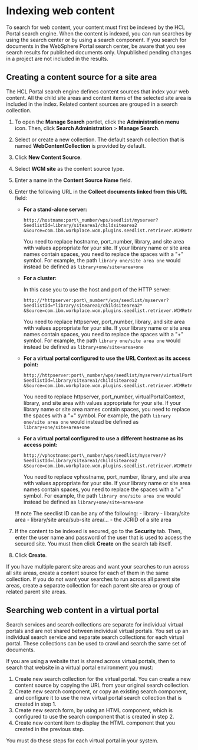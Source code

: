 # Indexing web content

To search for web content, your content must first be indexed by the HCL Portal search engine. When the content is indexed, you can run searches by using the search center or by using a search component. If you search for documents in the WebSphere Portal search center, be aware that you see search results for published documents only. Unpublished pending changes in a project are not included in the results.

## Creating a content source for a site area

The HCL Portal search engine defines content sources that index your web content. All the child site areas and content items of the selected site area is included in the index. Related content sources are grouped in a search collection.

1.  To open the **Manage Search** portlet, click the **Administration menu** icon. Then, click **Search Administration** \> **Manage Search**.
2.  Select or create a new collection. The default search collection that is named **WebContentCollection** is provided by default.
3.  Click **New Content Source**.
4.  Select **WCM site** as the content source type.
5.  Enter a name in the **Content Source Name** field.
6.  Enter the following URL in the **Collect documents linked from this URL** field:

    -   **For a stand-alone server:**

        ```
        http://hostname:port\_number/wps/seedlist/myserver?SeedlistId=library/sitearea1/childsitearea2
        &Source=com.ibm.workplace.wcm.plugins.seedlist.retriever.WCMRetrieverFactory&Action=GetDocuments
        ```

        You need to replace hostname, port\_number, library, and site area with values appropriate for your site. If your library name or site area names contain spaces, you need to replace the spaces with a "+" symbol. For example, the path `library one/site area one` would instead be defined as `library+one/site+area+one`

    -   **For a cluster:**

        In this case you to use the host and port of the HTTP server:

        ```
        http://*httpserver:port\_number*/wps/seedlist/myserver?SeedlistId=*library/sitearea1/childsitearea2*
        &Source=com.ibm.workplace.wcm.plugins.seedlist.retriever.WCMRetrieverFactory&Action=GetDocuments
        ```

        You need to replace httpserver, port\_number, library, and site area with values appropriate for your site. If your library name or site area names contain spaces, you need to replace the spaces with a "+" symbol. For example, the path `library one/site area one` would instead be defined as `library+one/site+area+one`

    -   **For a virtual portal configured to use the URL Context as its access point:**

        ```
        http://httpserver:port\_number/wps/seedlist/myserver/virtualPortalContext?SeedlistId=library/sitearea1/childsitearea2
        &Source=com.ibm.workplace.wcm.plugins.seedlist.retriever.WCMRetrieverFactory&Action=GetDocuments
        ```

        You need to replace httpserver, port\_number, virtualPortalContext, library, and site area with values appropriate for your site. If your library name or site area names contain spaces, you need to replace the spaces with a "+" symbol. For example, the path `library one/site area one` would instead be defined as `library+one/site+area+one`

    -   **For a virtual portal configured to use a different hostname as its access point:**

        ```
        http://vphostname:port\_number/wps/seedlist/myserver/?SeedlistId=library/sitearea1/childsitearea2
        &Source=com.ibm.workplace.wcm.plugins.seedlist.retriever.WCMRetrieverFactory&Action=GetDocuments
        ```

        You need to replace vphostname, port\_number, library, and site area with values appropriate for your site. If your library name or site area names contain spaces, you need to replace the spaces with a "+" symbol. For example, the path `library one/site area one` would instead be defined as `library+one/site+area+one`

    !!! note
        The seedlist ID can be any of the following:
        -   library
        -   library/site area
        -   library/site area/sub-site area/...
        -   the JCRID of a site area

7.  If the content to be indexed is secured, go to the **Security** tab. Then, enter the user name and password of the user that is used to access the secured site. You must then click **Create** on the search tab itself.

8.  Click **Create**.

If you have multiple parent site areas and want your searches to run across all site areas, create a content source for each of them in the same collection. If you do not want your searches to run across all parent site areas, create a separate collection for each parent site area or group of related parent site areas.

## Searching web content in a virtual portal

Search services and search collections are separate for individual virtual portals and are not shared between individual virtual portals. You set up an individual search service and separate search collections for each virtual portal. These collections can be used to crawl and search the same set of documents.

If you are using a website that is shared across virtual portals, then to search that website in a virtual portal environment you must:

1.  Create new search collection for the virtual portal. You can create a new content source by copying the URL from your original search collection.
2.  Create new search component, or copy an existing search component, and configure it to use the new virtual portal search collection that is created in step 1.
3.  Create new search form, by using an HTML component, which is configured to use the search component that is created in step 2.
4.  Create new content item to display the HTML component that you created in the previous step.

You must do these steps for each virtual portal in your system.

<!--
-   **[Indexing web content in a multilingual environment](../wcm/wcm_dev_search_portal_multi.md)**  
Learn about the best practices for indexing web content if you are working with a multilingual Web Content Manager site.


**Previous topic:**[Planning and preparing for Portal Search](../admin-system/srcbfrwrkgwtprtlsrch.md)

**Next topic:**[Configuring Web Content Manager search options](../wcm/wcm_config_search.md)

**Related information**  


[Searching on secured portal sites and pages and content management items](../admin-system/srtsrchscrprtlstepgs.md) -->

